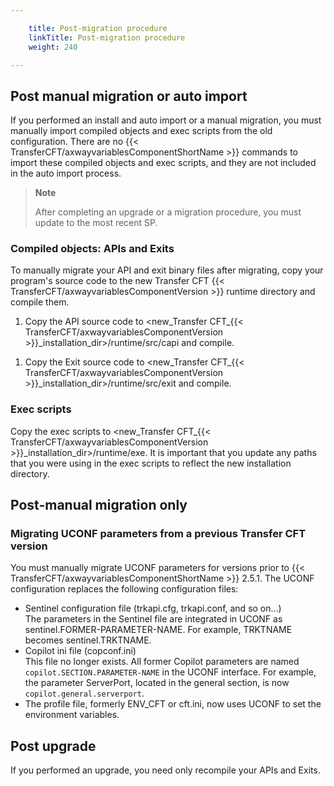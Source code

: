 ```yaml
---

    title: Post-migration procedure
    linkTitle: Post-migration procedure
    weight: 240

---
```

## Post manual migration or auto import

If you performed an install and auto import or a manual migration, you must manually import compiled objects and exec scripts from the old configuration. There are no {{< TransferCFT/axwayvariablesComponentShortName  >}} commands to import these compiled objects and exec scripts, and they are not included in the auto import process.

> **Note**
>
> After completing an upgrade or a migration procedure, you must update to the most recent SP.

### Compiled objects: APIs and Exits

To manually migrate your API and exit binary files after migrating, copy your program's source code to the new Transfer CFT {{< TransferCFT/axwayvariablesComponentVersion  >}} runtime directory and compile them.

1. Copy the API source code to &lt;new\_Transfer CFT\_{{< TransferCFT/axwayvariablesComponentVersion >}}\_installation\_dir>/runtime/src/capi and compile.

<!-- -->

1. Copy the Exit source code to &lt;new\_Transfer CFT\_{{< TransferCFT/axwayvariablesComponentVersion >}}\_installation\_dir>/runtime/src/exit and compile.

### Exec scripts

Copy the exec scripts to &lt;new\_Transfer CFT\_{{< TransferCFT/axwayvariablesComponentVersion  >}}\_installation\_dir>/runtime/exe. It is important that you update any paths that you were using in the exec scripts to reflect the new installation directory.

## Post-manual migration only

### Migrating UCONF parameters from a previous Transfer CFT version

You must manually migrate UCONF parameters for versions prior to {{< TransferCFT/axwayvariablesComponentShortName  >}} 2.5.1. The UCONF configuration
replaces the following configuration files:

- Sentinel configuration
    file (trkapi.cfg, trkapi.conf, and so on...)  
    The parameters in the Sentinel file are integrated
    in UCONF as sentinel.FORMER-PARAMETER-NAME. For example, TRKTNAME becomes
    sentinel.TRKTNAME.
- Copilot ini file
    (copconf.ini)  
    This file no longer exists. All former Copilot parameters are named <span class="code">`copilot.SECTION.PARAMETER-NAME`</span> in the UCONF interface. For example, the parameter ServerPort, located in the general section, is now <span class="code">`copilot.general.serverport`</span>.
- The profile file, formerly ENV\_CFT or cft.ini, now
    uses UCONF to set the environment variables.

## Post upgrade

If you performed an upgrade, you need only recompile your APIs and Exits.
